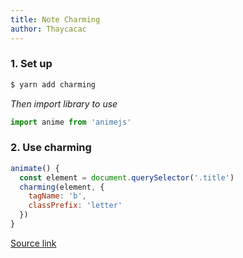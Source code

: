 ```yaml
---
title: Note Charming
author: Thaycacac
---
```


### 1. Set up

```javascript
$ yarn add charming
```
*Then import library to use*

```javascript
import anime from 'animejs'
```
### 2. Use charming

```javascript
animate() {
  const element = document.querySelector('.title')
  charming(element, {
    tagName: 'b',
    classPrefix: 'letter'
  })
}
```
[Source link](https://github.com/yuanqing/charming)
